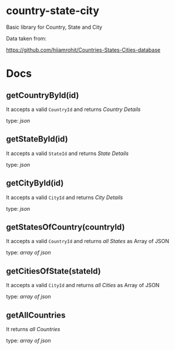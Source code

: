 country-state-city
==============================
Basic library for Country, State and City

Data taken from:

https://github.com/hiiamrohit/Countries-States-Cities-database

# Docs

getCountryById(id)
---------------

It accepts a valid `CountryId` and   returns *Country Details*

type: *json*

getStateById(id)
---------------

It accepts a valid `StateId` and   returns *State Details*

type: *json*

getCityById(id)
---------------

It accepts a valid `CityId` and   returns *City Details*

type: *json*

getStatesOfCountry(countryId)
---------------

It accepts a valid `CountryId` and   returns *all States* as Array of JSON

type: *array of json*

getCitiesOfState(stateId)
---------------

It accepts a valid `CityId` and   returns *all Cities* as Array of JSON

type: *array of json*

getAllCountries
---------------
It returns *all Countries*

type: *array of json*
